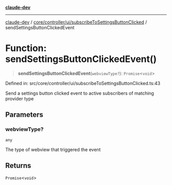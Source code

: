 [**claude-dev**](../../../../../README.md)

***

[claude-dev](../../../../../README.md) / [core/controller/ui/subscribeToSettingsButtonClicked](../README.md) / sendSettingsButtonClickedEvent

# Function: sendSettingsButtonClickedEvent()

> **sendSettingsButtonClickedEvent**(`webviewType?`): `Promise`\<`void`\>

Defined in: src/core/controller/ui/subscribeToSettingsButtonClicked.ts:43

Send a settings button clicked event to active subscribers of matching provider type

## Parameters

### webviewType?

`any`

The type of webview that triggered the event

## Returns

`Promise`\<`void`\>
